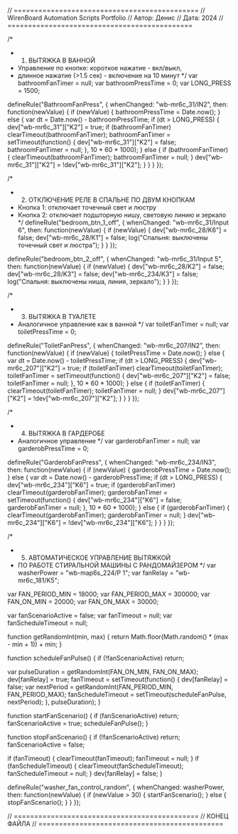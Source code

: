 // =============================================
// WirenBoard Automation Scripts Portfolio
// Автор: Денис
// Дата: 2024
// =============================================

/*
 * 1. ВЫТЯЖКА В ВАННОЙ
 * Управление по кнопке: короткое нажатие - вкл/выкл, 
 * длинное нажатие (>1.5 сек) - включение на 10 минут
 */
var bathroomFanTimer = null;
var bathroomPressTime = 0;
var LONG_PRESS = 1500;

defineRule("BathroomFanPress", {
  whenChanged: "wb-mr6c_31/IN2",
  then: function(newValue) {
    if (newValue) {
      bathroomPressTime = Date.now();
    } else {
      var dt = Date.now() - bathroomPressTime;
      if (dt > LONG_PRESS) {
        dev["wb-mr6c_31"]["K2"] = true;
        if (bathroomFanTimer) clearTimeout(bathroomFanTimer);
        bathroomFanTimer = setTimeout(function() {
          dev["wb-mr6c_31"]["K2"] = false;
          bathroomFanTimer = null;
        }, 10 * 60 * 1000);
      } else {
        if (bathroomFanTimer) {
          clearTimeout(bathroomFanTimer);
          bathroomFanTimer = null;
        }
        dev["wb-mr6c_31"]["K2"] = !dev["wb-mr6c_31"]["K2"];
      }
    }
  }
});

/*
 * 2. ОТКЛЮЧЕНИЕ РЕЛЕ В СПАЛЬНЕ ПО ДВУМ КНОПКАМ
 * Кнопка 1: отключает точечный свет и люстру
 * Кнопка 2: отключает подшторную нишу, световую линию и зеркало
 */
defineRule("bedroom_btn_1_off", {
  whenChanged: "wb-mr6c_31/Input 6",
  then: function(newValue) {
    if (newValue) {
      dev["wb-mr6c_28/K6"] = false;
      dev["wb-mr6c_28/K1"] = false;
      log("Спальня: выключены точечный свет и люстра");
    }
  }
});

defineRule("bedroom_btn_2_off", {
  whenChanged: "wb-mr6c_31/Input 5",
  then: function(newValue) {
    if (newValue) {
      dev["wb-mr6c_28/K2"] = false;
      dev["wb-mr6c_28/K3"] = false;
      dev["wb-mr6c_234/K3"] = false;
      log("Спальня: выключены ниша, линия, зеркало");
    }
  }
});

/*
 * 3. ВЫТЯЖКА В ТУАЛЕТЕ
 * Аналогичное управление как в ванной
 */
var toiletFanTimer = null;
var toiletPressTime = 0;

defineRule("ToiletFanPress", {
  whenChanged: "wb-mr6c_207/IN2",
  then: function(newValue) {
    if (newValue) {
      toiletPressTime = Date.now();
    } else {
      var dt = Date.now() - toiletPressTime;
      if (dt > LONG_PRESS) {
        dev["wb-mr6c_207"]["K2"] = true;
        if (toiletFanTimer) clearTimeout(toiletFanTimer);
        toiletFanTimer = setTimeout(function() {
          dev["wb-mr6c_207"]["K2"] = false;
          toiletFanTimer = null;
        }, 10 * 60 * 1000);
      } else {
        if (toiletFanTimer) {
          clearTimeout(toiletFanTimer);
          toiletFanTimer = null;
        }
        dev["wb-mr6c_207"]["K2"] = !dev["wb-mr6c_207"]["K2"];
      }
    }
  }
});

/*
 * 4. ВЫТЯЖКА В ГАРДЕРОБЕ
 * Аналогичное управление
 */
var garderobFanTimer = null;
var garderobPressTime = 0;

defineRule("GarderobFanPress", {
  whenChanged: "wb-mr6c_234/IN3",
  then: function(newValue) {
    if (newValue) {
      garderobPressTime = Date.now();
    } else {
      var dt = Date.now() - garderobPressTime;
      if (dt > LONG_PRESS) {
        dev["wb-mr6c_234"]["K6"] = true;
        if (garderobFanTimer) clearTimeout(garderobFanTimer);
        garderobFanTimer = setTimeout(function() {
          dev["wb-mr6c_234"]["K6"] = false;
          garderobFanTimer = null;
        }, 10 * 60 * 1000);
      } else {
        if (garderobFanTimer) {
          clearTimeout(garderobFanTimer);
          garderobFanTimer = null;
        }
        dev["wb-mr6c_234"]["K6"] = !dev["wb-mr6c_234"]["K6"];
      }
    }
  }
});

/*
 * 5. АВТОМАТИЧЕСКОЕ УПРАВЛЕНИЕ ВЫТЯЖКОЙ 
 * ПО РАБОТЕ СТИРАЛЬНОЙ МАШИНЫ С РАНДОМАЙЗЕРОМ
 */
var washerPower = "wb-map6s_224/P 1";
var fanRelay = "wb-mr6c_181/K5";

var FAN_PERIOD_MIN = 18000;
var FAN_PERIOD_MAX = 300000;
var FAN_ON_MIN = 20000;
var FAN_ON_MAX = 30000;

var fanScenarioActive = false;
var fanTimeout = null;
var fanScheduleTimeout = null;

function getRandomInt(min, max) {
  return Math.floor(Math.random() * (max - min + 1)) + min;
}

function scheduleFanPulse() {
  if (!fanScenarioActive) return;

  var pulseDuration = getRandomInt(FAN_ON_MIN, FAN_ON_MAX);
  dev[fanRelay] = true;
  fanTimeout = setTimeout(function() {
    dev[fanRelay] = false;
    var nextPeriod = getRandomInt(FAN_PERIOD_MIN, FAN_PERIOD_MAX);
    fanScheduleTimeout = setTimeout(scheduleFanPulse, nextPeriod);
  }, pulseDuration);
}

function startFanScenario() {
  if (fanScenarioActive) return;
  fanScenarioActive = true;
  scheduleFanPulse();
}

function stopFanScenario() {
  if (!fanScenarioActive) return;
  fanScenarioActive = false;

  if (fanTimeout) {
    clearTimeout(fanTimeout);
    fanTimeout = null;
  }
  if (fanScheduleTimeout) {
    clearTimeout(fanScheduleTimeout);
    fanScheduleTimeout = null;
  }
  dev[fanRelay] = false;
}

defineRule("washer_fan_control_random", {
  whenChanged: washerPower,
  then: function(newValue) {
    if (newValue > 30) {
      startFanScenario();
    } else {
      stopFanScenario();
    }
  }
});

// =============================================
// КОНЕЦ ФАЙЛА
// =============================================
